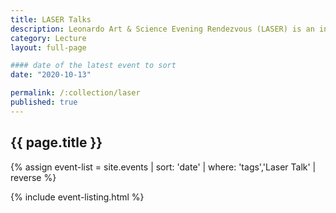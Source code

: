 ```yaml
---
title: LASER Talks
description: Leonardo Art & Science Evening Rendezvous (LASER) is an international program bringing together artists, scientists, and scholars for presentations and conversations.
category: Lecture
layout: full-page

#### date of the latest event to sort
date: "2020-10-13"

permalink: /:collection/laser
published: true
---
```

<section id="main-content">
<div class="grid-container large">
<section class="heading">
<h2 class="underline">{{ page.title }}</h2>
</section>

<div class="events-card-list fade-out-siblings">
{% assign event-list = site.events | sort: 'date' | where: 'tags','Laser Talk' | reverse %}

{% include event-listing.html %}
